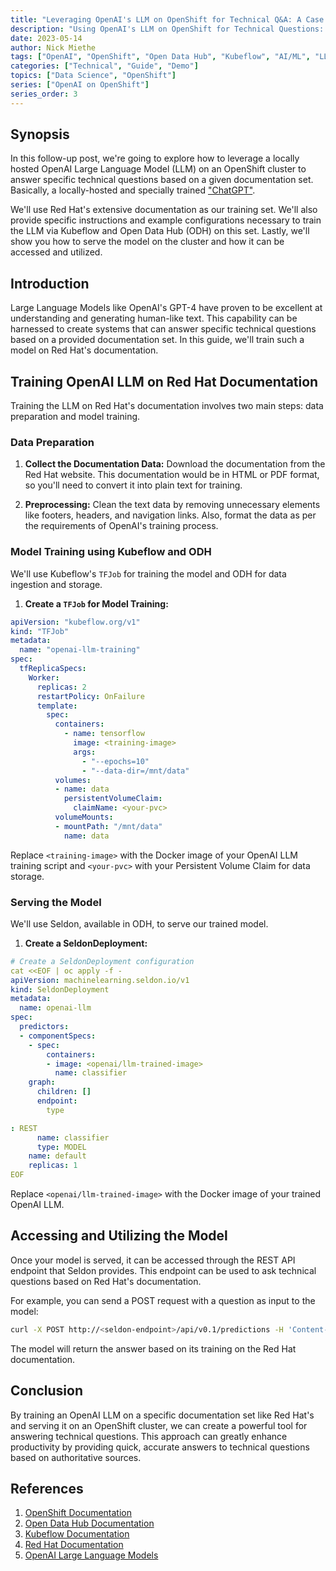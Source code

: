 ```yaml
---
title: "Leveraging OpenAI's LLM on OpenShift for Technical Q&A: A Case Study with Red Hat Documentation"
description: "Using OpenAI's LLM on OpenShift for Technical Questions: A Case Study with Red Hat Documentation"
date: 2023-05-14
author: Nick Miethe
tags: ["OpenAI", "OpenShift", "Open Data Hub", "Kubeflow", "AI/ML", "LLM", "Red Hat", "Demo", "Seldon", "Model Training"]
categories: ["Technical", "Guide", "Demo"]
topics: ["Data Science", "OpenShift"]
series: ["OpenAI on OpenShift"]
series_order: 3
---
```


## Synopsis

In this follow-up post, we're going to explore how to leverage a locally hosted OpenAI Large Language Model (LLM) on an OpenShift cluster to answer specific technical questions based on a given documentation set. Basically, a locally-hosted and specially trained ["ChatGPT"](https://chat.openai.com).

We'll use Red Hat's extensive documentation as our training set. We'll also provide specific instructions and example configurations necessary to train the LLM via Kubeflow and Open Data Hub (ODH) on this set. Lastly, we'll show you how to serve the model on the cluster and how it can be accessed and utilized.

## Introduction

Large Language Models like OpenAI's GPT-4 have proven to be excellent at understanding and generating human-like text. This capability can be harnessed to create systems that can answer specific technical questions based on a provided documentation set. In this guide, we'll train such a model on Red Hat's documentation.

## Training OpenAI LLM on Red Hat Documentation

Training the LLM on Red Hat's documentation involves two main steps: data preparation and model training.

### Data Preparation

1. **Collect the Documentation Data:** Download the documentation from the Red Hat website. This documentation would be in HTML or PDF format, so you'll need to convert it into plain text for training.

2. **Preprocessing:** Clean the text data by removing unnecessary elements like footers, headers, and navigation links. Also, format the data as per the requirements of OpenAI's training process.

### Model Training using Kubeflow and ODH

We'll use Kubeflow's `TFJob` for training the model and ODH for data ingestion and storage.

1. **Create a `TFJob` for Model Training:**

```yaml
apiVersion: "kubeflow.org/v1"
kind: "TFJob"
metadata:
  name: "openai-llm-training"
spec:
  tfReplicaSpecs:
    Worker:
      replicas: 2
      restartPolicy: OnFailure
      template:
        spec:
          containers:
            - name: tensorflow
              image: <training-image>
              args:
                - "--epochs=10"
                - "--data-dir=/mnt/data"
          volumes:
          - name: data
            persistentVolumeClaim:
              claimName: <your-pvc>
          volumeMounts:
          - mountPath: "/mnt/data"
            name: data
```

Replace `<training-image>` with the Docker image of your OpenAI LLM training script and `<your-pvc>` with your Persistent Volume Claim for data storage.

### Serving the Model

We'll use Seldon, available in ODH, to serve our trained model.

1. **Create a SeldonDeployment:**

```yaml
# Create a SeldonDeployment configuration
cat <<EOF | oc apply -f -
apiVersion: machinelearning.seldon.io/v1
kind: SeldonDeployment
metadata:
  name: openai-llm
spec:
  predictors:
  - componentSpecs:
    - spec:
        containers:
        - image: <openai/llm-trained-image>
          name: classifier
    graph:
      children: []
      endpoint:
        type

: REST
      name: classifier
      type: MODEL
    name: default
    replicas: 1
EOF
```

Replace `<openai/llm-trained-image>` with the Docker image of your trained OpenAI LLM.

## Accessing and Utilizing the Model

Once your model is served, it can be accessed through the REST API endpoint that Seldon provides. This endpoint can be used to ask technical questions based on Red Hat's documentation.

For example, you can send a POST request with a question as input to the model:

```bash
curl -X POST http://<seldon-endpoint>/api/v0.1/predictions -H 'Content-Type: application/json' -d '{"strData": "What is the command to create a new project in OpenShift?"}'
```

The model will return the answer based on its training on the Red Hat documentation.

## Conclusion

By training an OpenAI LLM on a specific documentation set like Red Hat's and serving it on an OpenShift cluster, we can create a powerful tool for answering technical questions. This approach can greatly enhance productivity by providing quick, accurate answers to technical questions based on authoritative sources.

## References

1. [OpenShift Documentation](https://docs.openshift.com/)
2. [Open Data Hub Documentation](https://opendatahub.io/docs.html)
3. [Kubeflow Documentation](https://www.kubeflow.org/docs/)
4. [Red Hat Documentation](https://access.redhat.com/documentation/)
5. [OpenAI Large Language Models](https://platform.openai.com/docs/guides/large-language-models)
